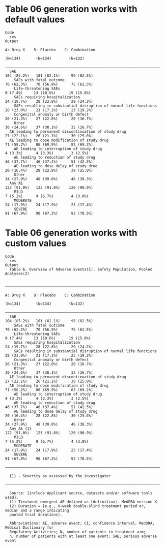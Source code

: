 # Table 06 generation works with default values

    Code
      res
    Output
                                                                             A: Drug X    B: Placebo    C: Combination
                                                                              (N=134)       (N=134)        (N=132)    
      ————————————————————————————————————————————————————————————————————————————————————————————————————————————————
      SAE                                                                   104 (85.2%)   101 (82.1%)     99 (82.5%)  
        SAEs with fatal outcome                                             76 (62.3%)    70 (56.9%)      75 (62.5%)  
        Life-threatening SAEs                                                9 (7.4%)     13 (10.6%)      19 (15.8%)  
        SAEs requiring hospitalization                                      24 (19.7%)    28 (22.8%)      29 (24.2%)  
        SAEs resulting in substantial disruption of normal life functions   28 (23.0%)    21 (17.1%)      23 (19.2%)  
        Congenital anomaly or birth defect                                  26 (21.3%)    27 (22.0%)      20 (16.7%)  
        Other                                                               30 (24.6%)    37 (30.1%)      32 (26.7%)  
      AE leading to permanent discontinuation of study drug                 27 (22.1%)    26 (21.1%)      30 (25.0%)  
      AE leading to dose modification of study drug                         71 (58.2%)    86 (69.9%)      83 (69.2%)  
        AE leading to interruption of study drug                             4 (3.3%)      4 (3.3%)        3 (2.5%)   
        AE leading to reduction of study drug                               46 (37.7%)    46 (37.4%)      51 (42.5%)  
        AE leading to dose delay of study drug                              20 (16.4%)    28 (22.8%)      30 (25.0%)  
        Other                                                               34 (27.9%)    48 (39.0%)      46 (38.3%)  
      Any AE                                                                122 (91.0%)   123 (91.8%)    120 (90.9%)  
        MILD                                                                 7 (5.2%)      9 (6.7%)        4 (3.0%)   
        MODERATE                                                            24 (17.9%)    24 (17.9%)      23 (17.4%)  
        SEVERE                                                              91 (67.9%)    90 (67.2%)      93 (70.5%)  

# Table 06 generation works with custom values

    Code
      res
    Output
      Table 6. Overview of Adverse Events(1), Safety Population, Pooled Analyses(2)
      
      ————————————————————————————————————————————————————————————————————————————————————————————————————————————————
                                                                             A: Drug X    B: Placebo    C: Combination
                                                                              (N=134)       (N=134)        (N=132)    
      ————————————————————————————————————————————————————————————————————————————————————————————————————————————————
      SAE                                                                   104 (85.2%)   101 (82.1%)     99 (82.5%)  
        SAEs with fatal outcome                                             76 (62.3%)    70 (56.9%)      75 (62.5%)  
        Life-threatening SAEs                                                9 (7.4%)     13 (10.6%)      19 (15.8%)  
        SAEs requiring hospitalization                                      24 (19.7%)    28 (22.8%)      29 (24.2%)  
        SAEs resulting in substantial disruption of normal life functions   28 (23.0%)    21 (17.1%)      23 (19.2%)  
        Congenital anomaly or birth defect                                  26 (21.3%)    27 (22.0%)      20 (16.7%)  
        Other                                                               30 (24.6%)    37 (30.1%)      32 (26.7%)  
      AE leading to permanent discontinuation of study drug                 27 (22.1%)    26 (21.1%)      30 (25.0%)  
      AE leading to dose modification of study drug                         71 (58.2%)    86 (69.9%)      83 (69.2%)  
        AE leading to interruption of study drug                             4 (3.3%)      4 (3.3%)        3 (2.5%)   
        AE leading to reduction of study drug                               46 (37.7%)    46 (37.4%)      51 (42.5%)  
        AE leading to dose delay of study drug                              20 (16.4%)    28 (22.8%)      30 (25.0%)  
        Other                                                               34 (27.9%)    48 (39.0%)      46 (38.3%)  
      Any AE {1}                                                            122 (91.0%)   123 (91.8%)    120 (90.9%)  
        MILD                                                                 7 (5.2%)      9 (6.7%)        4 (3.0%)   
        MODERATE                                                            24 (17.9%)    24 (17.9%)      23 (17.4%)  
        SEVERE                                                              91 (67.9%)    90 (67.2%)      93 (70.5%)  
      ————————————————————————————————————————————————————————————————————————————————————————————————————————————————
      
      {1} - Severity as assessed by the investigator
      ————————————————————————————————————————————————————————————————————————————————————————————————————————————————
      
      Source: [include Applicant source, datasets and/or software tools used].
      (1) Treatment-emergent AE defined as [definition]. MedDRA version X.
      (2) Duration = [e.g., X-week double-blind treatment period or, median and a range indicating
      pooled trial durations].
      
      Abbreviations: AE, adverse event; CI, confidence interval; MedDRA, Medical Dictionary for
      Regulatory Activities; N, number of patients in treatment arm;
      n, number of patients with at least one event; SAE, serious adverse event

